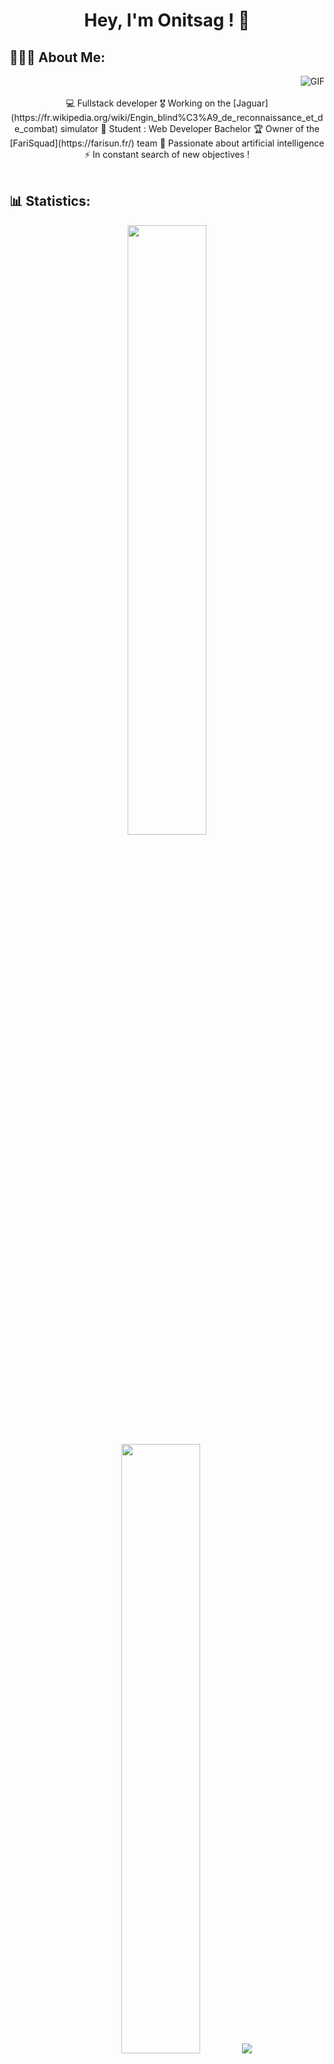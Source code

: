 <h1 align="center">Hey, I'm Onitsag ! 👋</h1>

<h2 align="left">👨🏻‍💻 About Me:</h2>

<img alt="GIF" align="right" src="https://i.ibb.co/MkbRWsP/0611.gif">

<br>
<br>

<div align="center">
💻 Fullstack developer  
🎖️ Working on the [Jaguar](https://fr.wikipedia.org/wiki/Engin_blind%C3%A9_de_reconnaissance_et_de_combat) simulator  
🚀 Student : Web Developer Bachelor  
🏆 Owner of the [FariSquad](https://farisun.fr/) team  
🤖 Passionate about artificial intelligence  
⚡ In constant search of new objectives !  
</div>

<br>

<h2 align="left">📊 Statistics:</h2>

<p align="center">
  <img height="50%" width="auto" src="https://github-readme-stats.vercel.app/api?username=Onitsag&show_icons=true&count_private=true&theme=darcula&hide_border=true&hide=issues,prs&bg_color=00000000">
  <img height="50%" width="auto" src="https://github-readme-stats.vercel.app/api/top-langs/?username=Onitsag&layout=compact&hide_border=true&theme=darcula&bg_color=00000000&langs_count=6">
  <img src="https://github-readme-streak-stats.herokuapp.com?user=Onitsag&theme=darcula&hide_border=true&background=FFFFFF00">
</p>


<h2 align="left">Languages:</h2>

![ChatGPT](https://img.shields.io/badge/ChatGPT-412991?style=for-the-badge&labelColor=black&logo=OpenAI&logoColor=412991)
![MariaDB](https://img.shields.io/badge/MariaDB-003545?style=for-the-badge&labelColor=black&logo=mariadb&logoColor=003545)
![MySQL](https://img.shields.io/badge/MySQL-4479A1?style=for-the-badge&labelColor=black&logo=mysql&logoColor=4479A1)
![Figma](https://img.shields.io/badge/Figma-F24E1E?style=for-the-badge&labelColor=black&logo=figma&logoColor=F24E1E)
![Canva](https://img.shields.io/badge/Canva-00C4CC?style=for-the-badge&labelColor=black&logo=canva&logoColor=00C4CC)
![.NET](https://img.shields.io/badge/.NET-512BD4?style=for-the-badge&labelColor=black&logo=dotnet&logoColor=512BD4)
![Bootstrap](https://img.shields.io/badge/Bootstrap-7952B3?style=for-the-badge&labelColor=black&logo=bootstrap&logoColor=7952B3)
![Electron](https://img.shields.io/badge/Electron-47848F?style=for-the-badge&labelColor=black&logo=electron&logoColor=47848F)
![Expo](https://img.shields.io/badge/Expo-000020?style=for-the-badge&labelColor=black&logo=expo&logoColor=000020)
![Express.js](https://img.shields.io/badge/Express.js-000000?style=for-the-badge&labelColor=black&logo=express&logoColor=000000)
![Flutter](https://img.shields.io/badge/Flutter-02569B?style=for-the-badge&labelColor=black&logo=flutter&logoColor=02569B)
![Laravel](https://img.shields.io/badge/Laravel-FF2D20?style=for-the-badge&labelColor=black&logo=laravel&logoColor=FF2D20)
![NPM](https://img.shields.io/badge/NPM-CB3837?style=for-the-badge&labelColor=black&logo=npm&logoColor=CB3837)
![Node.js](https://img.shields.io/badge/Node.js-339933?style=for-the-badge&labelColor=black&logo=nodedotjs&logoColor=339933)
![Nodemon](https://img.shields.io/badge/Nodemon-76D04B?style=for-the-badge&labelColor=black&logo=nodemon&logoColor=76D04B)
![PNPM](https://img.shields.io/badge/PNPM-F69220?style=for-the-badge&labelColor=black&logo=pnpm&logoColor=F69220)
![React Native](https://img.shields.io/badge/React_Native-20232A?style=for-the-badge&labelColor=black&logo=react&logoColor=20232A)
![Socket.io](https://img.shields.io/badge/Socket.io-010101?style=for-the-badge&labelColor=black&logo=socketdotio&logoColor=010101)
![Symfony](https://img.shields.io/badge/Symfony-000000?style=for-the-badge&labelColor=black&logo=symfony&logoColor=000000)
![Vite](https://img.shields.io/badge/Vite-646CFF?style=for-the-badge&labelColor=black&logo=vite&logoColor=646CFF)
![Vue.js](https://img.shields.io/badge/Vue.js-4FC08D?style=for-the-badge&labelColor=black&logo=vuedotjs&logoColor=4FC08D)
![Unity](https://img.shields.io/badge/Unity-000000?style=for-the-badge&labelColor=black&logo=unity&logoColor=000000)
![Unreal Engine](https://img.shields.io/badge/Unreal_Engine-313131?style=for-the-badge&labelColor=black&logo=unrealengine&logoColor=313131)
![OVH](https://img.shields.io/badge/OVH-123F6D?style=for-the-badge&labelColor=black&logo=ovh&logoColor=123F6D)
![C#](https://img.shields.io/badge/C_Sharp-239120?style=for-the-badge&labelColor=black&logo=csharp&logoColor=239120)
![CSS3](https://img.shields.io/badge/CSS3-1572B6?style=for-the-badge&labelColor=black&logo=css3&logoColor=1572B6)
![Dart](https://img.shields.io/badge/Dart-0175C2?style=for-the-badge&labelColor=black&logo=dart&logoColor=0175C2)
![HTML5](https://img.shields.io/badge/HTML5-E34F26?style=for-the-badge&labelColor=black&logo=html5&logoColor=E34F26)
![Java](https://img.shields.io/badge/Java-007396?style=for-the-badge&labelColor=black&logo=java&logoColor=007396)
![JavaScript](https://img.shields.io/badge/JavaScript-F7DF1E?style=for-the-badge&labelColor=black&logo=javascript&logoColor=F7DF1E)
![Kotlin](https://img.shields.io/badge/Kotlin-0095D5?style=for-the-badge&labelColor=black&logo=kotlin&logoColor=0095D5)
![Markdown](https://img.shields.io/badge/Markdown-000000?style=for-the-badge&labelColor=black&logo=markdown&logoColor=000000)
![PHP](https://img.shields.io/badge/PHP-777BB4?style=for-the-badge&labelColor=black&logo=php&logoColor=777BB4)
![PowerShell](https://img.shields.io/badge/PowerShell-5391FE?style=for-the-badge&labelColor=black&logo=powershell&logoColor=5391FE)
![Python](https://img.shields.io/badge/Python-3776AB?style=for-the-badge&labelColor=black&logo=python&logoColor=3776AB)
![LibreOffice](https://img.shields.io/badge/LibreOffice-18A303?style=for-the-badge&labelColor=black&logo=libreoffice&logoColor=18A303)
![Debian](https://img.shields.io/badge/Debian-A81D33?style=for-the-badge&labelColor=black&logo=debian&logoColor=A81D33)
![Linux](https://img.shields.io/badge/Linux-FCC624?style=for-the-badge&labelColor=black&logo=linux&logoColor=FCC624)
![Ubuntu](https://img.shields.io/badge/Ubuntu-E95420?style=for-the-badge&labelColor=black&logo=ubuntu&logoColor=E95420)
![Windows](https://img.shields.io/badge/Windows-0078D6?style=for-the-badge&labelColor=black&logo=windows&logoColor=0078D6)
![Sequelize](https://img.shields.io/badge/Sequelize-52B0E7?style=for-the-badge&labelColor=black&logo=sequelize&logoColor=52B0E7)
![Docker](https://img.shields.io/badge/Docker-2496ED?style=for-the-badge&labelColor=black&logo=docker&logoColor=2496ED)
![Notion](https://img.shields.io/badge/Notion-000000?style=for-the-badge&labelColor=black&logo=notion&logoColor=000000)
![Trello](https://img.shields.io/badge/Trello-0052CC?style=for-the-badge&labelColor=black&logo=trello&logoColor=0052CC)
![Postman](https://img.shields.io/badge/Postman-FF6C37?style=for-the-badge&labelColor=black&logo=postman&logoColor=FF6C37)
![Apache](https://img.shields.io/badge/Apache-D22128?style=for-the-badge&labelColor=black&logo=apache&logoColor=D22128)
![Nginx](https://img.shields.io/badge/Nginx-269539?style=for-the-badge&labelColor=black&logo=nginx&logoColor=269539)
![Git](https://img.shields.io/badge/Git-F05032?style=for-the-badge&labelColor=black&logo=git&logoColor=F05032)
![GitHub](https://img.shields.io/badge/GitHub-181717?style=for-the-badge&labelColor=black&logo=github&logoColor=181717)
![GitLab](https://img.shields.io/badge/GitLab-FC6D26?style=for-the-badge&labelColor=black&logo=gitlab&logoColor=FC6D26)


![Les infos de Kévin](https://github-readme-activity-graph.vercel.app/graph?username=Onitsag&custom_title=Onitsag's%20GitHub%20Activity%20Graph&bg_color=0D1117&color=7F3FBF&line=7F3FBF&point=7F3FBF&area_color=FFFFFF&title_color=FFFFFF&area=true)
